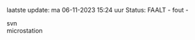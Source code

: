 laatste update: 
ma 06-11-2023 15:24   uur 
Status: FAALT - fout - 
<div class="service R">svn</div><div class="service Y">microstation</div>